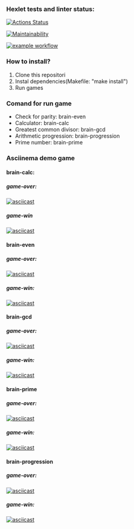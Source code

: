 ### Hexlet tests and linter status:
[![Actions Status](https://github.com/Mentavr/frontend-project-lvl1/workflows/hexlet-check/badge.svg)](https://github.com/Mentavr/frontend-project-lvl1/actions)

[![Maintainability](https://api.codeclimate.com/v1/badges/c16608ccd6e851edc588/maintainability)](https://codeclimate.com/github/Mentavr/frontend-project-lvl1/maintainability)

[![example workflow](https://github.com/Mentavr/frontend-project-lvl1/actions/workflows/github-actions-demo.yml/badge.svg)](https://github.com/Mentavr/frontend-project-lvl1/actions)

### How to install?
1. Clone this repositori
2. Instal dependencies(Makefile: "make install")
3. Run games

### Comand for run game
- Check for parity: brain-even
- Calculator: brain-calc
- Greatest common divisor: brain-gcd
- Arithmetic progression: brain-progression
- Prime number: brain-prime

### Asciinema demo game 

#### brain-calc:
##### game-over:
[![asciicast](https://asciinema.org/a/410418.svg)](https://asciinema.org/a/410418)
##### game-win
[![asciicast](https://asciinema.org/a/410420.svg)](https://asciinema.org/a/410420)

#### brain-even
##### game-over:
[![asciicast](https://asciinema.org/a/410218.svg)](https://asciinema.org/a/410218)
##### game-win:
[![asciicast](https://asciinema.org/a/410216.svg)](https://asciinema.org/a/410216)

#### brain-gcd 
##### game-over:
[![asciicast](https://asciinema.org/a/410437.svg)](https://asciinema.org/a/410437)
##### game-win:
[![asciicast](https://asciinema.org/a/415669.svg)](https://asciinema.org/a/415669)

#### brain-prime
##### game-over:
[![asciicast](https://asciinema.org/a/411100.svg)](https://asciinema.org/a/411100)
##### game-win:
[![asciicast](https://asciinema.org/a/411099.svg)](https://asciinema.org/a/411099)

#### brain-progression
##### game-over:
[![asciicast](https://asciinema.org/a/411069.svg)](https://asciinema.org/a/411069)
##### game-win:
[![asciicast](https://asciinema.org/a/411068.svg)](https://asciinema.org/a/411068)